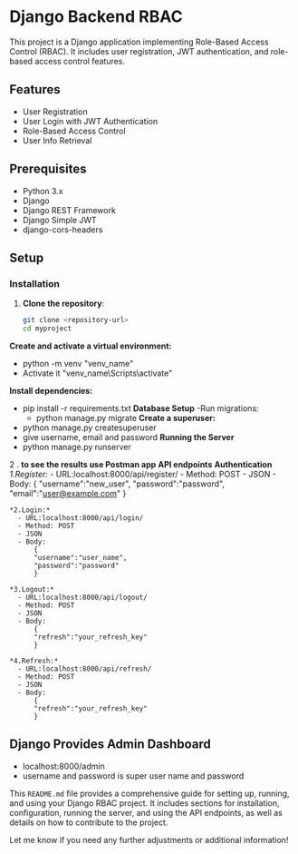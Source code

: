 # Django Backend RBAC 

This project is a Django application implementing Role-Based Access Control (RBAC). It includes user registration, JWT authentication, and role-based access control features.

## Features

- User Registration
- User Login with JWT Authentication
- Role-Based Access Control
- User Info Retrieval

## Prerequisites

- Python 3.x
- Django
- Django REST Framework
- Django Simple JWT
- django-cors-headers

## Setup

### Installation

1. **Clone the repository**:
   ```sh
   git clone <repository-url>
   cd myproject

**Create and activate a virtual environment:**
- python -m venv "venv_name"
- Activate it "venv_name\Scripts\activate"

**Install dependencies:**
- pip install -r requirements.txt
**Database Setup**
-Run migrations:
    - python manage.py migrate
**Create a superuser:**
- python manage.py createsuperuser
- give username, email and password
**Running the Server**
- python manage.py runserver

2 . **to see the results use Postman app**
    **API endpoints**
    **Authentication**
    *1.Register:*
      - URL:localhost:8000/api/register/
      - Method: POST
      - JSON
      - Body:
          {
          "username":"new_user",
          "password":"password",
          "email":"user@example.com"
          }

    *2.Login:*
      - URL:localhost:8000/api/login/
      - Method: POST
      - JSON
      - Body:
          {
          "username":"user_name",
          "password":"password"
          }
          
    *3.Logout:*
      - URL:localhost:8000/api/logout/
      - Method: POST
      - JSON
      - Body:
          {
          "refresh":"your_refresh_key"
          }
          
    *4.Refresh:*
      - URL:localhost:8000/api/refresh/
      - Method: POST
      - JSON
      - Body:
          {
          "refresh":"your_refresh_key"
          }

## Django Provides Admin Dashboard 
  - localhost:8000/admin
  - username and password is super user name and password


This `README.md` file provides a comprehensive guide for setting up, running, and using your Django RBAC project. It includes sections for installation, configuration, running the server, and using the API endpoints, as well as details on how to contribute to the project.

Let me know if you need any further adjustments or additional information!

  



